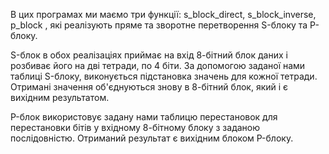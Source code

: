 В цих програмах ми маємо три функції: s_block_direct, s_block_inverse, p_block , які реалізують пряме та зворотне перетворення S-блоку та P-блоку.

S-блок в обох реалізаціях приймає на вхід 8-бітний блок даних і розбиває його на дві тетради, по  4 біти. За допомогою заданої нами таблиці S-блоку, виконується підстановка значень для кожної тетради. Отримані значення об'єднуються знову в 8-бітний блок, який і є вихідним результатом.

P-блок використовує задану нами таблицю перестановок для перестановки бітів у вхідному 8-бітному блоку з заданою послідовністю. Отриманий результат є вихідним блоком P-блоку.

 
